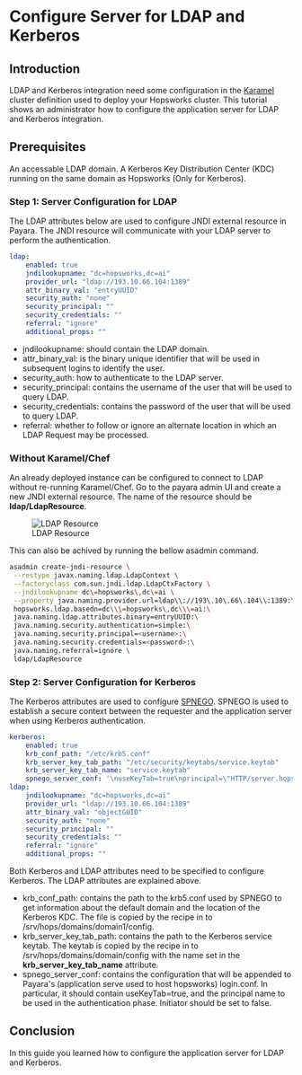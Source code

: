 # Configure Server for LDAP and Kerberos

## Introduction
LDAP and Kerberos integration need some configuration in the [Karamel](https://github.com/logicalclocks/karamel-chef) 
cluster definition used to deploy your Hopsworks cluster. This tutorial shows an administrator how to configure the application
server for LDAP and Kerberos integration.

## Prerequisites
An accessable LDAP domain. 
A Kerberos Key Distribution Center (KDC) running on the same domain as Hopsworks (Only for Kerberos).

### Step 1: Server Configuration for LDAP

The LDAP attributes below are used to configure JNDI external resource in Payara. The JNDI resource will communicate 
with your LDAP server to perform the authentication.

```yaml
ldap:
    enabled: true
    jndilookupname: "dc=hopsworks,dc=ai"
    provider_url: "ldap://193.10.66.104:1389"
    attr_binary_val: "entryUUID"
    security_auth: "none"
    security_principal: ""
    security_credentials: ""
    referral: "ignore"
    additional_props: ""
```

- jndilookupname: should contain the LDAP domain.
- attr_binary_val: is the binary unique identifier that will be used in subsequent logins to identify the user.
- security_auth: how to authenticate to the LDAP server.
- security_principal: contains the username of the user that will be used to query LDAP.
- security_credentials: contains the password of the user that will be used to query LDAP.
- referral: whether to follow or ignore an alternate location in which an LDAP Request may be processed.

### Without Karamel/Chef
An already deployed instance can be configured to connect to LDAP without re-running Karamel/Chef. 
Go to the payara admin UI and create a new JNDI external resource. The name of the resource should be __ldap/LdapResource__. 

<figure>
  <img src="../../../assets/images/admin/ldap/ldap-resource.png" alt="LDAP Resource" />
  <figcaption>LDAP Resource</figcaption>
</figure>

This can also be achived by running the bellow asadmin command.

```bash
asadmin create-jndi-resource \
 --restype javax.naming.ldap.LdapContext \
 --factoryclass com.sun.jndi.ldap.LdapCtxFactory \
 --jndilookupname dc\=hopsworks\,dc\=ai \
 --property java.naming.provider.url=ldap\\://193\.10\.66\.104\\:1389:\
 hopsworks.ldap.basedn=dc\\\=hopsworks\,dc\\\=ai:\
 java.naming.ldap.attributes.binary=entryUUID:\
 java.naming.security.authentication=simple:\
 java.naming.security.principal=<username>:\
 java.naming.security.credentials=<password>:\
 java.naming.referral=ignore \
 ldap/LdapResource
```

### Step 2: Server Configuration for Kerberos

The Kerberos attributes are used to configure [SPNEGO](http://spnego.sourceforge.net/).
SPNEGO is used to establish a secure context between the requester and the application server when using Kerberos 
authentication.  

```yaml
kerberos:
    enabled: true
    krb_conf_path: "/etc/krb5.conf"
    krb_server_key_tab_path: "/etc/security/keytabs/service.keytab"
    krb_server_key_tab_name: "service.keytab"
    spnego_server_conf: '\nuseKeyTab=true\nprincipal=\"HTTP/server.hopsworks.ai@HOPSWORKS.AI\"\nstoreKey=true\nisInitiator=false'
ldap:
    jndilookupname: "dc=hopsworks,dc=ai"
    provider_url: "ldap://193.10.66.104:1389"
    attr_binary_val: "objectGUID"
    security_auth: "none"
    security_principal: ""
    security_credentials: ""
    referral: "ignore"
    additional_props: ""
```

Both Kerberos and LDAP attributes need to be specified to configure Kerberos. The LDAP attributes are explained above.

- krb_conf_path: contains the path to the krb5.conf used by SPNEGO to get information about the default domain and the 
  location of the Kerberos KDC. The file is copied by the recipe in to /srv/hops/domains/domain1/config.
- krb_server_key_tab_path: contains the path to the Kerberos service keytab. The keytab is copied by the recipe in to
  /srv/hops/domains/domain/config with the name set in the **krb_server_key_tab_name** attribute.
- spnego_server_conf: contains the configuration that will be appended to Payara's (application serve used to host hopsworks) 
  login.conf. In particular, it should contain useKeyTab=true, and the principal name to be used in the authentication phase. 
  Initiator should be set to false.

## Conclusion
In this guide you learned how to configure the application server for LDAP and Kerberos.